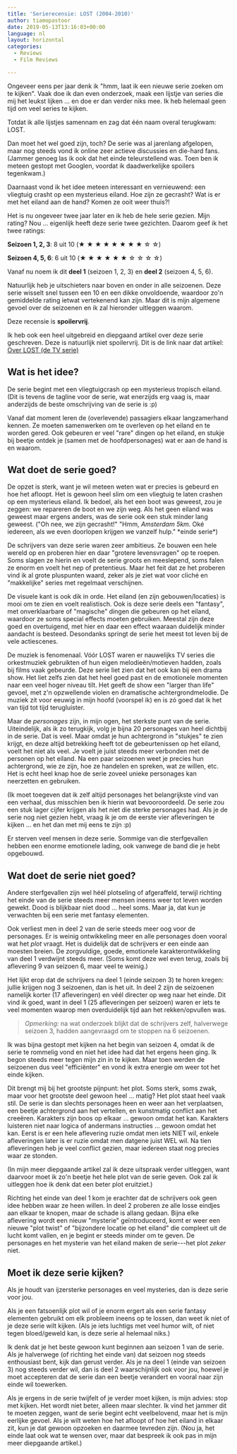 ```yaml
---
title: 'Serierecensie: LOST (2004-2010)'
author: tiamopastoor
date: 2019-05-13T13:16:03+00:00
language: nl
layout: horizontal
categories:
  - Reviews
  - Film Reviews

---
```

Ongeveer eens per jaar denk ik "hmm, laat ik een nieuwe serie zoeken om te kijken". Vaak doe ik dan even onderzoek, maak een lijstje van series die mij het leukst lijken ... en doe er dan verder niks mee. Ik heb helemaal geen tijd om veel series te kijken.

Totdat ik alle lijstjes samennam en zag dat één naam overal terugkwam: LOST.

Dan moet het wel goed zijn, toch? De serie was al jarenlang afgelopen, maar nog steeds vond ik online zeer actieve discussies en die-hard fans. (Jammer genoeg las ik ook dat het einde teleurstellend was. Toen ben ik meteen gestopt met Googlen, voordat ik daadwerkelijke spoilers tegenkwam.)

Daarnaast vond ik het idee meteen interessant en vernieuwend: een vliegtuig crasht op een mysterieus eiland. Hoe zijn ze gecrasht? Wat is er met het eiland aan de hand? Komen ze ooit weer thuis?!

Het is nu ongeveer twee jaar later en ik heb de hele serie gezien. Mijn rating? Nou ... eigenlijk heeft deze serie twee gezichten. Daarom geef ik het twee ratings:

**Seizoen 1, 2, 3**: 8 uit 10 (★ ★ ★ ★ ★ ★ ★ ★ ☆ ☆)

**Seizoen 4, 5, 6**: 6 uit 10 (★ ★ ★ ★ ★ ★ ☆ ☆ ☆ ☆)

Vanaf nu noem ik dit **deel 1** (seizoen 1, 2, 3) en **deel 2** (seizoen 4, 5, 6).

Natuurlijk heb je uitschieters naar boven en onder in alle seizoenen. Deze serie wisselt snel tussen een 10 en een dikke onvoldoende, waardoor zo'n gemiddelde rating ietwat vertekenend kan zijn. Maar dit is mijn algemene gevoel over de seizoenen en ik zal hieronder uitleggen waarom.

Deze recensie is **spoilervrij**.

Ik heb ook een heel uitgebreid en diepgaand artikel over deze serie geschreven. Deze is natuurlijk niet spoilervrij. Dit is de link naar dat artikel: [Over LOST (de TV serie)][1]  

## Wat is het idee?

De serie begint met een vliegtuigcrash op een mysterieus tropisch eiland. (Dit is tevens de tagline voor de serie, wat enerzijds erg vaag is, maar anderzijds de beste omschrijving van de serie is :p)

Vanaf dat moment leren de (overlevende) passagiers elkaar langzamerhand kennen. Ze moeten samenwerken om te overleven op het eiland en te worden gered. Ook gebeuren er veel "rare" dingen op het eiland, en stukje bij beetje ontdek je (samen met de hoofdpersonages) wat er aan de hand is en waarom.

## Wat doet de serie goed?

De opzet is sterk, want je wil meteen weten wat er precies is gebeurd en hoe het afloopt. Het is gewoon heel slim om een vliegtuig te laten crashen op een mysterieus eiland. Ik bedoel, als het een boot was geweest, zou je zeggen: we repareren de boot en we zijn weg. Als het geen eiland was geweest maar ergens anders, was de serie ook een stuk minder lang geweest. ("Oh nee, we zijn gecrasht!" "Hmm, _Amsterdam 5km._ Oké iedereen, als we even doorlopen krijgen we vanzelf hulp." \*einde serie\*)

De schrijvers van deze serie waren zeer ambitieus. Ze bouwen een hele wereld op en proberen hier en daar "grotere levensvragen" op te roepen. Soms slagen ze hierin en voelt de serie groots en meeslepend, soms falen ze enorm en voelt het nep of pretentieus. Maar het feit dat ze het proberen vind ik al grote pluspunten waard, zeker als je ziet wat voor cliché en "makkelijke" series met regelmaat verschijnen.

De visuele kant is ook dik in orde. Het eiland (en zijn gebouwen/locaties) is mooi om te zien en voelt realistisch. Ook is deze serie deels een "fantasy", met onverklaarbare of "magische" dingen die gebeuren op het eiland, waardoor ze soms special effects moeten gebruiken. Meestal zijn deze goed en overtuigend, met hier en daar een effect waaraan duidelijk minder aandacht is besteed. Desondanks springt de serie het meest tot leven bij de vele actiescenes.

De muziek is fenomenaal. Vóór LOST waren er nauwelijks TV series die orkestmuziek gebruikten of hun eigen melodieën/motieven hadden, zoals bij films vaak gebeurde. Deze serie liet zien dat het ook kan bij een drama show. Het liet zelfs zien dat het heel goed past en de emotionele momenten naar een veel hoger niveau tilt. Het geeft de show een "larger than life" gevoel, met z'n opzwellende violen en dramatische achtergrondmelodie. De muziek zit voor eeuwig in mijn hoofd (voorspel ik) en is zó goed dat ik het van tijd tot tijd terugluister.

Maar de _personages_ zijn, in mijn ogen, het sterkste punt van de serie. Uiteindelijk, als ik zo terugkijk, volg je bijna 20 personages van heel dichtbij in de serie. Dat is veel. Maar omdat je hun achtergrond in "stukjes" te zien krijgt, en deze altijd betrekking heeft tot de gebeurtenissen op het eiland, voelt het niet als veel. Je voelt je juist steeds meer verbonden met de personen op het eiland. Na een paar seizoenen weet je precies hun achtergrond, wie ze zijn, hoe ze handelen en spreken, wat ze willen, etc. Het is echt heel knap hoe de serie zoveel unieke personages kan neerzetten en gebruiken.

(Ik moet toegeven dat ik zelf altijd personages het belangrijkste vind van een verhaal, dus misschien ben ik hierin wat bevooroordeeld. De serie zou een stuk lager cijfer krijgen als het niet die sterke personages had. Als je de serie nog niet gezien hebt, vraag ik je om de eerste vier afleveringen te kijken ... en het dan met mij eens te zijn :p)

Er sterven veel mensen in deze serie. Sommige van die sterfgevallen hebben een enorme emotionele lading, ook vanwege de band die je hebt opgebouwd.

## Wat doet de serie niet goed?

Andere sterfgevallen zijn wel héél plotseling of afgeraffeld, terwijl richting het einde van de serie steeds meer mensen ineens weer tot leven worden gewekt. Dood is blijkbaar niet dood ... heel soms. Maar ja, dat kun je verwachten bij een serie met fantasy elementen.

Ook verliest men in deel 2 van de serie steeds meer oog voor de personages. Er is weinig ontwikkeling meer en alle personages doen vooral wat het _plot_ vraagt. Het is duidelijk dat de schrijvers er een einde aan moesten breien. De zorgvuldige, goede, emotionele karakterontwikkeling van deel 1 verdwijnt steeds meer. (Soms komt deze wel even terug, zoals bij aflevering 9 van seizoen 6, maar veel te weinig.)

Het lijkt erop dat de schrijvers na deel 1 (einde seizoen 3) te horen kregen: jullie krijgen nog 3 seizoenen, dan is het uit. In deel 2 zijn de seizoenen namelijk korter (17 afleveringen) en véél directer op weg naar het einde. Dit vind ik goed, want in deel 1 (25 afleveringen per seizoen) waren er iets te veel momenten waarop men overduidelijk tijd aan het rekken/opvullen was.

> _Opmerking:_ na wat onderzoek blijkt dat de schrijvers zelf, halverwege seizoen 3, hadden aangevraagd om te stoppen na 6 seizoenen.

Ik was bijna gestopt met kijken na het begin van seizoen 4, omdat ik de serie te rommelig vond en niet het idee had dat het ergens heen ging. Ik begon steeds meer tegen mijn zin in te kijken. Maar toen werden de seizoenen dus veel "efficiënter" en vond ik extra energie om weer tot het einde kijken.

Dit brengt mij bij het grootste pijnpunt: het plot. Soms sterk, soms zwak, maar voor het grootste deel gewoon heel ... matig? Het plot staat heel vaak stil. De serie is dan slechts personages heen en weer aan het verplaatsen, een beetje achtergrond aan het vertellen, en kunstmatig conflict aan het creeëren. Karakters zijn boos op elkaar ... gewoon omdat het kan. Karakters luisteren niet naar logica of andermans instructies ... gewoon omdat het kan. Eerst is er een hele aflevering ruzie omdat men iets NIET wil, enkele afleveringen later is er ruzie omdat men datgene juist WEL wil. Na tien afleveringen heb je veel conflict gezien, maar iedereen staat nog precies waar ze stonden.

(In mijn meer diepgaande artikel zal ik deze uitspraak verder uitleggen, want daarvoor moet ik zo'n beetje het hele plot van de serie geven. Ook zal ik uitleggen hoe ik denk dat een beter plot eruitziet.)

Richting het einde van deel 1 kom je erachter dat de schrijvers ook geen idee hebben waar ze heen willen. In deel 2 proberen ze alle losse eindjes aan elkaar te knopen, maar de schade is allang gedaan. Bijna elke aflevering wordt een nieuw "mysterie" geïntroduceerd, komt er weer een nieuwe "plot twist" of "bijzondere locatie op het eiland" die compleet uit de lucht komt vallen, en je begint er steeds minder om te geven. De personages en het mysterie van het eiland maken de serie---het plot _zeker_ niet.

## Moet ik deze serie kijken?

Als je houdt van ijzersterke personages en veel mysteries, dan is deze serie voor jou.

Als je een fatsoenlijk plot wil of je enorm ergert als een serie fantasy elementen gebruikt om elk probleem ineens op te lossen, dan weet ik niet of je deze serie wilt kijken. (Als je iets luchtigs met veel humor wilt, of niet tegen bloed/geweld kan, is deze serie al helemaal niks.)

Ik denk dat je het beste gewoon kunt beginnen aan seizoen 1 van de serie. Als je halverwege (of richting het einde van) dat seizoen nog steeds enthousiast bent, kijk dan gerust verder. Als je na deel 1 (einde van seizoen 3) nog steeds verder wil, dan is deel 2 waarschijnlijk ook voor jou, hoewel je moet accepteren dat de serie dan een beetje verandert en vooral naar zijn einde wil toewerken.

Als je ergens in de serie twijfelt of je verder moet kijken, is mijn advies: stop met kijken. Het wordt niet beter, alleen maar slechter. Ik vind het jammer dit te moeten zeggen, want de serie begint echt veelbelovend, maar het is mijn eerlijke gevoel. Als je wilt weten hoe het afloopt of hoe het eiland in elkaar zit, kun je dat gewoon opzoeken en daarmee tevreden zijn. (Nou ja, het einde laat ook wat te wensen over, maar dat bespreek ik ook pas in mijn meer diepgaande artikel.)

 [1]: /blog/2019/2019-05-13-over-lost-de-tv-serie/